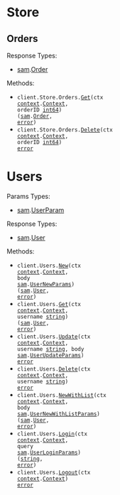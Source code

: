 # Store

## Orders

Response Types:

- <a href="https://pkg.go.dev/github.com/stainless-sdks/sam-go/v2">sam</a>.<a href="https://pkg.go.dev/github.com/stainless-sdks/sam-go/v2#Order">Order</a>

Methods:

- <code title="get /store/order/{orderId}">client.Store.Orders.<a href="https://pkg.go.dev/github.com/stainless-sdks/sam-go/v2#StoreOrderService.Get">Get</a>(ctx <a href="https://pkg.go.dev/context">context</a>.<a href="https://pkg.go.dev/context#Context">Context</a>, orderID <a href="https://pkg.go.dev/builtin#int64">int64</a>) (<a href="https://pkg.go.dev/github.com/stainless-sdks/sam-go/v2">sam</a>.<a href="https://pkg.go.dev/github.com/stainless-sdks/sam-go/v2#Order">Order</a>, <a href="https://pkg.go.dev/builtin#error">error</a>)</code>
- <code title="delete /store/order/{orderId}">client.Store.Orders.<a href="https://pkg.go.dev/github.com/stainless-sdks/sam-go/v2#StoreOrderService.Delete">Delete</a>(ctx <a href="https://pkg.go.dev/context">context</a>.<a href="https://pkg.go.dev/context#Context">Context</a>, orderID <a href="https://pkg.go.dev/builtin#int64">int64</a>) <a href="https://pkg.go.dev/builtin#error">error</a></code>

# Users

Params Types:

- <a href="https://pkg.go.dev/github.com/stainless-sdks/sam-go/v2">sam</a>.<a href="https://pkg.go.dev/github.com/stainless-sdks/sam-go/v2#UserParam">UserParam</a>

Response Types:

- <a href="https://pkg.go.dev/github.com/stainless-sdks/sam-go/v2">sam</a>.<a href="https://pkg.go.dev/github.com/stainless-sdks/sam-go/v2#User">User</a>

Methods:

- <code title="post /user">client.Users.<a href="https://pkg.go.dev/github.com/stainless-sdks/sam-go/v2#UserService.New">New</a>(ctx <a href="https://pkg.go.dev/context">context</a>.<a href="https://pkg.go.dev/context#Context">Context</a>, body <a href="https://pkg.go.dev/github.com/stainless-sdks/sam-go/v2">sam</a>.<a href="https://pkg.go.dev/github.com/stainless-sdks/sam-go/v2#UserNewParams">UserNewParams</a>) (<a href="https://pkg.go.dev/github.com/stainless-sdks/sam-go/v2">sam</a>.<a href="https://pkg.go.dev/github.com/stainless-sdks/sam-go/v2#User">User</a>, <a href="https://pkg.go.dev/builtin#error">error</a>)</code>
- <code title="get /user/{username}">client.Users.<a href="https://pkg.go.dev/github.com/stainless-sdks/sam-go/v2#UserService.Get">Get</a>(ctx <a href="https://pkg.go.dev/context">context</a>.<a href="https://pkg.go.dev/context#Context">Context</a>, username <a href="https://pkg.go.dev/builtin#string">string</a>) (<a href="https://pkg.go.dev/github.com/stainless-sdks/sam-go/v2">sam</a>.<a href="https://pkg.go.dev/github.com/stainless-sdks/sam-go/v2#User">User</a>, <a href="https://pkg.go.dev/builtin#error">error</a>)</code>
- <code title="put /user/{username}">client.Users.<a href="https://pkg.go.dev/github.com/stainless-sdks/sam-go/v2#UserService.Update">Update</a>(ctx <a href="https://pkg.go.dev/context">context</a>.<a href="https://pkg.go.dev/context#Context">Context</a>, username <a href="https://pkg.go.dev/builtin#string">string</a>, body <a href="https://pkg.go.dev/github.com/stainless-sdks/sam-go/v2">sam</a>.<a href="https://pkg.go.dev/github.com/stainless-sdks/sam-go/v2#UserUpdateParams">UserUpdateParams</a>) <a href="https://pkg.go.dev/builtin#error">error</a></code>
- <code title="delete /user/{username}">client.Users.<a href="https://pkg.go.dev/github.com/stainless-sdks/sam-go/v2#UserService.Delete">Delete</a>(ctx <a href="https://pkg.go.dev/context">context</a>.<a href="https://pkg.go.dev/context#Context">Context</a>, username <a href="https://pkg.go.dev/builtin#string">string</a>) <a href="https://pkg.go.dev/builtin#error">error</a></code>
- <code title="post /user/createWithList">client.Users.<a href="https://pkg.go.dev/github.com/stainless-sdks/sam-go/v2#UserService.NewWithList">NewWithList</a>(ctx <a href="https://pkg.go.dev/context">context</a>.<a href="https://pkg.go.dev/context#Context">Context</a>, body <a href="https://pkg.go.dev/github.com/stainless-sdks/sam-go/v2">sam</a>.<a href="https://pkg.go.dev/github.com/stainless-sdks/sam-go/v2#UserNewWithListParams">UserNewWithListParams</a>) (<a href="https://pkg.go.dev/github.com/stainless-sdks/sam-go/v2">sam</a>.<a href="https://pkg.go.dev/github.com/stainless-sdks/sam-go/v2#User">User</a>, <a href="https://pkg.go.dev/builtin#error">error</a>)</code>
- <code title="get /user/login">client.Users.<a href="https://pkg.go.dev/github.com/stainless-sdks/sam-go/v2#UserService.Login">Login</a>(ctx <a href="https://pkg.go.dev/context">context</a>.<a href="https://pkg.go.dev/context#Context">Context</a>, query <a href="https://pkg.go.dev/github.com/stainless-sdks/sam-go/v2">sam</a>.<a href="https://pkg.go.dev/github.com/stainless-sdks/sam-go/v2#UserLoginParams">UserLoginParams</a>) (<a href="https://pkg.go.dev/builtin#string">string</a>, <a href="https://pkg.go.dev/builtin#error">error</a>)</code>
- <code title="get /user/logout">client.Users.<a href="https://pkg.go.dev/github.com/stainless-sdks/sam-go/v2#UserService.Logout">Logout</a>(ctx <a href="https://pkg.go.dev/context">context</a>.<a href="https://pkg.go.dev/context#Context">Context</a>) <a href="https://pkg.go.dev/builtin#error">error</a></code>
